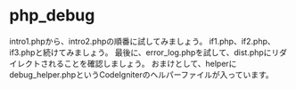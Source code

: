 # php_debug

intro1.phpから、intro2.phpの順番に試してみましょう。
if1.php、if2.php、if3.phpと続けてみましょう。
最後に、error_log.phpを試して、dist.phpにリダイレクトされることを確認しましょう。
おまけとして、helperにdebug_helper.phpというCodeIgniterのヘルパーファイルが入っています。
